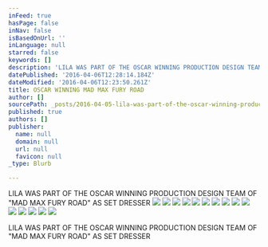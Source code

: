 ```yaml
---
inFeed: true
hasPage: false
inNav: false
isBasedOnUrl: ''
inLanguage: null
starred: false
keywords: []
description: 'LILA WAS PART OF THE OSCAR WINNING PRODUCTION DESIGN TEAM OF "MAD MAX FURY ROAD" AS SET DRESSER'
datePublished: '2016-04-06T12:28:14.184Z'
dateModified: '2016-04-06T12:23:50.261Z'
title: OSCAR WINNING MAD MAX FURY ROAD
author: []
sourcePath: _posts/2016-04-05-lila-was-part-of-the-oscar-winning-production-design-team-of.md
published: true
authors: []
publisher:
  name: null
  domain: null
  url: null
  favicon: null
_type: Blurb

---
```

LILA WAS PART OF THE OSCAR WINNING PRODUCTION DESIGN TEAM OF "MAD MAX FURY ROAD" AS SET DRESSER
![](https://the-grid-user-content.s3-us-west-2.amazonaws.com/19ffa42e-5a83-417b-8444-830e24ec788b.jpg)
![](https://the-grid-user-content.s3-us-west-2.amazonaws.com/29806876-58a5-45c1-b058-6e609bd737ac.jpg)
![](https://the-grid-user-content.s3-us-west-2.amazonaws.com/50afb146-c961-4d52-ae2c-9c5933415983.jpg)
![](https://the-grid-user-content.s3-us-west-2.amazonaws.com/338055f4-39ee-4fdd-a2f3-cc808fa7f16b.jpg)
![](https://the-grid-user-content.s3-us-west-2.amazonaws.com/d4f7925d-9e72-4c12-9ea3-f407024e7c2f.jpg)
![](https://the-grid-user-content.s3-us-west-2.amazonaws.com/a1dd4f2d-b634-41e2-914e-a5294466ea81.jpg)
![](https://the-grid-user-content.s3-us-west-2.amazonaws.com/16dfea3b-bc1f-4f2c-9370-943d8fe25333.jpg)
![](https://the-grid-user-content.s3-us-west-2.amazonaws.com/a7ed67d0-8c12-4069-9d66-c36f1dcf066a.jpg)
![](https://the-grid-user-content.s3-us-west-2.amazonaws.com/19771a15-7bf6-41d4-bcdd-30830212c173.jpg)
![](https://the-grid-user-content.s3-us-west-2.amazonaws.com/da0d9422-00f3-4c97-b78d-118e44b3396a.jpg)
![](https://the-grid-user-content.s3-us-west-2.amazonaws.com/4d6b719e-d87b-4ee8-924d-363def14dcb1.jpg)
![](https://the-grid-user-content.s3-us-west-2.amazonaws.com/2f78dd62-9e78-4ada-93af-ede966b28a4f.jpg)
![](https://the-grid-user-content.s3-us-west-2.amazonaws.com/fbf85ca6-a1ee-46df-9308-3194a1f9036c.jpg)
![](https://the-grid-user-content.s3-us-west-2.amazonaws.com/b5d8fa60-e523-41cd-acd5-f5e9b8a88af3.jpg)
![](https://the-grid-user-content.s3-us-west-2.amazonaws.com/cdc82bfd-81af-4b7b-9f17-185e8628349c.jpg)

LILA WAS PART OF THE OSCAR WINNING PRODUCTION DESIGN TEAM OF "MAD MAX FURY ROAD" AS SET DRESSER